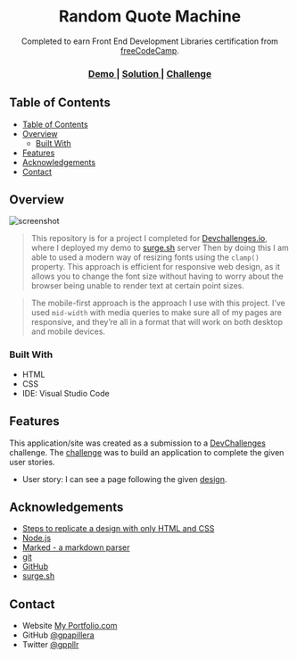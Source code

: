 <!-- Please update value in the {}  -->

<h1 align="center">Random Quote Machine</h1>

<div align="center">
   Completed to earn Front End Development Libraries certification from  <a href="https://www.freecodecamp.org/" target="_blank">freeCodeCamp</a>.
</div>

<div align="center">
  <h3>
    <a href="https://gpapillera.github.io/random-quote-machine-react/">
      Demo
    </a>
    <span> | </span>
    <a href="https://github.com/gpapillera/random-quote-machine-react">
      Solution
    </a>
    <span> | </span>
    <a href="https://www.freecodecamp.org/learn/front-end-development-libraries/front-end-development-libraries-projects/build-a-random-quote-machine">
      Challenge
    </a>
  </h3>
</div>

<!-- TABLE OF CONTENTS -->

## Table of Contents

- [Table of Contents](#table-of-contents)
- [Overview](#overview)
  - [Built With](#built-with)
- [Features](#features)
- [Acknowledgements](#acknowledgements)
- [Contact](#contact)

<!-- OVERVIEW -->

## Overview

![screenshot](/404-not-found-master/2023-03-27_13-50-32.gif)

> This repository is for a project I completed for [Devchallenges.io](http://devchallenges.io), where I deployed my demo to [surge.sh](https://surge.sh/) server Then by doing this I am able to used a modern way of resizing fonts using the `clamp()` property. This approach is efficient for responsive web design, as it allows you to change the font size without having to worry about the browser being unable to render text at certain point sizes.

> The mobile-first approach is the approach I use with this project. I’ve used `mid-width` with media queries to make sure all of my pages are responsive, and they’re all in a format that will work on both desktop and mobile devices.

### Built With

<!-- This section should list any major frameworks that you built your project using. Here are a few examples.-->

- HTML
- CSS
- IDE: Visual Studio Code

## Features

<!-- List the features of your application or follow the template. Don't share the figma file here :) -->

This application/site was created as a submission to a [DevChallenges](https://devchallenges.io/challenges) challenge. The [challenge](https://devchallenges.io/challenges/wBunSb7FPrIepJZAg0sY) was to build an application to complete the given user stories.

- User story: I can see a page following the given [design](https://www.figma.com/file/QeKWLNhB13zDjJzqR22TKE).


## Acknowledgements

<!-- This section should list any articles or add-ons/plugins that helps you to complete the project. This is optional but it will help you in the future. For exmpale -->

- [Steps to replicate a design with only HTML and CSS](https://devchallenges-blogs.web.app/how-to-replicate-design/)
- [Node.js](https://nodejs.org/)
- [Marked - a markdown parser](https://github.com/chjj/marked)
- [git](https://git-scm.com/)
- [GitHub](https://github.com/)
- [surge.sh](https://surge.sh/)

## Contact

- Website [My Portfolio.com](https://gpapillera.github.io/MyPortfolio/)
- GitHub [@gpapillera](https://github.com/gpapillera)
- Twitter [@gppllr](https://twitter.com/gppllr)
